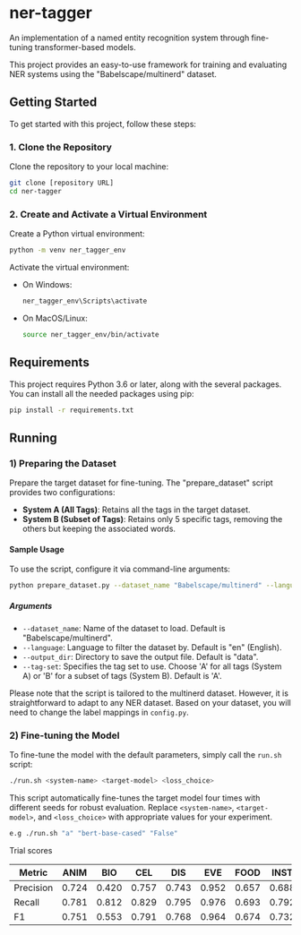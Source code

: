 
# ner-tagger
An implementation of a named entity recognition system through fine-tuning transformer-based models.

This project provides an easy-to-use framework for training and evaluating NER systems using the "Babelscape/multinerd" dataset. 


## Getting Started

To get started with this project, follow these steps:

### 1. Clone the Repository

Clone the repository to your local machine:

```bash
git clone [repository URL]
cd ner-tagger
```

### 2. Create and Activate a Virtual Environment

Create a Python virtual environment:

```bash
python -m venv ner_tagger_env
```
Activate the virtual environment:
- On Windows:
  ```bash
  ner_tagger_env\Scripts\activate
  ```
- On MacOS/Linux:
  ```bash
  source ner_tagger_env/bin/activate
  ```

## Requirements

This project requires Python 3.6 or later, along with the several packages.
You can install all the needed packages using pip:

```bash
pip install -r requirements.txt
```

## Running

### 1) Preparing the Dataset

Prepare the target dataset for fine-tuning. The "prepare_dataset" script provides two configurations:

- **System A (All Tags)**: Retains all the tags in the target dataset.
- **System B (Subset of Tags)**: Retains only 5 specific tags, removing the others but keeping the associated words.

#### Sample Usage

To use the script, configure it via command-line arguments:

```bash
python prepare_dataset.py --dataset_name "Babelscape/multinerd" --language "en" --output_dir "data" --tag-set "A"
```

##### Arguments

- `--dataset_name`: Name of the dataset to load. Default is "Babelscape/multinerd".
- `--language`: Language to filter the dataset by. Default is "en" (English).
- `--output_dir`: Directory to save the output file. Default is "data".
- `--tag-set`: Specifies the tag set to use. Choose 'A' for all tags (System A) or 'B' for a subset of tags (System B). Default is 'A'.

Please note that the script is tailored to the multinerd dataset. However, it is straightforward to adapt to any NER dataset. Based on your dataset, you will need to change the label mappings in `config.py`.

### 2) Fine-tuning the Model

To fine-tune the model with the default parameters, simply call the `run.sh` script:

```bash
./run.sh <system-name> <target-model> <loss_choice>
```
This script automatically fine-tunes the target model four times  with different seeds for robust evaluation. Replace `<system-name>`, `<target-model>`, and `<loss_choice>` with appropriate values for your experiment.
```bash
e.g ./run.sh "a" "bert-base-cased" "False"
```

Trial scores

| Metric | ANIM | BIO | CEL | DIS | EVE | FOOD | INST | LOC | MEDIA | MYTH | ORG | PER | PLANT | TIME | VEHI | overall |
| --- | --- | --- | --- | --- | --- | --- | --- | --- | --- | --- | --- | --- | --- | --- | --- | --- |
| Precision | 0.724 | 0.420 | 0.757 | 0.743 | 0.952 | 0.657 | 0.688 | 0.995 | 0.954 | 0.771 | 0.977 | 0.993 | 0.631 | 0.826 | 0.829 | 0.939 |
| Recall | 0.781 | 0.812 | 0.829 | 0.795 | 0.976 | 0.693 | 0.792 | 0.994 | 0.974 | 0.828 | 0.984 | 0.995 | 0.738 | 0.839 | 0.906 | 0.955 |
| F1 | 0.751 | 0.553 | 0.791 | 0.768 | 0.964 | 0.674 | 0.732 | 0.995 | 0.964 | 0.798 | 0.981 | 0.994 | 0.680 | 0.833 | 0.866 | 0.947 |
